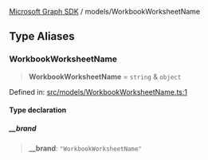 [Microsoft Graph SDK](../README.md) / models/WorkbookWorksheetName

## Type Aliases

### WorkbookWorksheetName

> **WorkbookWorksheetName** = `string` & `object`

Defined in: [src/models/WorkbookWorksheetName.ts:1](https://github.com/Future-Secure-AI/microsoft-graph/blob/main/src/models/WorkbookWorksheetName.ts#L1)

#### Type declaration

##### \_\_brand

> **\_\_brand**: `"WorkbookWorksheetName"`
